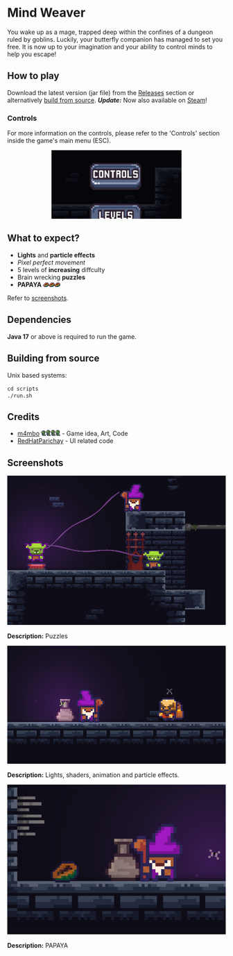 
# Mind Weaver

You wake up as a mage, trapped deep within the confines of a dungeon ruled by goblins. Luckily, your butterfly companion has managed to set you free. It is now up to your imagination and your ability to control minds to help you escape!

## How to play

Download the latest version (jar file) from the [Releases](https://github.com/m4mbo/mind-weaver/releases) section or alternatively [build from source](#building-from-source). 
***Update:*** Now also available on [Steam](https://store.steampowered.com/app/3158220/Mind_Weaver/)!

### Controls

For more information on the controls, please refer to the 'Controls' section inside the game's main menu (ESC).

<div align="center">
  <img src="assets/github/controls.png" alt="demo" width="300"/>
</div>

## What to expect?

* **Lights** and **particle effects** 
* *Pixel perfect movement*
* 5 levels of **increasing** diffculty 
* Brain wrecking **puzzles** 
* **PAPAYA** ![ppy](assets/Items/papaya.png)![ppy](assets/Items/papaya.png)![ppy](assets/Items/papaya.png)

Refer to [screenshots](#screenshots).

## Dependencies

**Java 17** or above is required to run the game.

## Building from source 

Unix based systems:

```
cd scripts
./run.sh
```

## Credits

* [m4mbo](https://github.com/m4mbo) ![ppy](assets/Items/bug.png) - Game idea, Art, Code
* [RedHatParichay](https://github.com/RedHatParichay) - UI related code

## Screenshots

<div align="center">
  <img src="assets/github/puzzles.png" alt="papaya", width="550"/>
</div>

**Description:** Puzzles

<div align="center">
  <img src="assets/github/lights.png" alt="papaya", width="550"/>
</div>

**Description:** Lights, shaders, animation and particle effects.


<div align="center">
  <img src="assets/github/papaya.png" alt="papaya", width="550"/>
</div>

**Description:** PAPAYA

